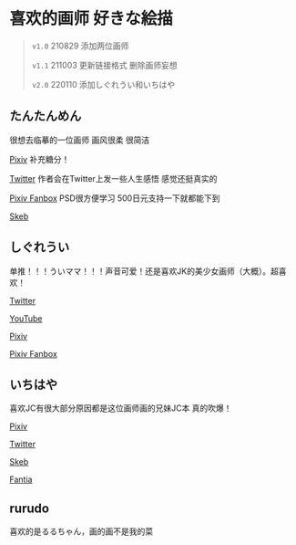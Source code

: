 # 喜欢的画师 好きな絵描

> `v1.0` 210829 添加两位画师
> 
> `v1.1` 211003 更新链接格式 删除画师妄想
> 
> `v2.0` 220110 添加しぐれうい和いちはや

## たんたんめん

很想去临摹的一位画师 画风很柔 很简洁

[Pixiv](https://www.pixiv.net/en/users/188106) 补充糖分！

[Twitter](https://twitter.com/km170) 作者会在Twitter上发一些人生感悟 感觉还挺真实的

[Pixiv Fanbox](https://km170.fanbox.cc) PSD很方便学习 500日元支持一下就都能下到

[Skeb](https://skeb.jp/@km170)

## しぐれうい

单推！！！ういママ！！！声音可爱！还是喜欢JK的美少女画师（大概）。超喜欢！

[Twitter](https://twitter.com/ui_shig)

[YouTube](https://www.youtube.com/channel/UCt30jJgChL8qeT9VPadidSw)

[Pixiv](https://www.pixiv.net/en/users/431873)

[Pixiv Fanbox](https://uishig.fanbox.cc)

## いちはや

喜欢JC有很大部分原因都是这位画师画的兄妹JC本 真的吹爆！

[Pixiv](https://www.pixiv.net/en/users/10704)

[Twitter](https://twitter.com/188_sch)

[Skeb](https://skeb.jp/@NVHhD7tkDr)

[Fantia](https://fantia.jp/fanclubs/3743)

## rurudo

喜欢的是るるちゃん，画的画不是我的菜
